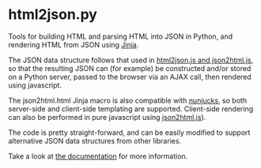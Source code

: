 # html2json.py

Tools for building HTML and parsing HTML into JSON in Python, and rendering HTML from JSON using [Jinja](https://github.com/pallets/jinja).

The JSON data structure follows that used in [html2json.js and json2html.js](https://github.com/Jxck/html2json), so that the resulting JSON can (for example) be constructed and/or stored on a Python server, passed to the browser via an AJAX call, then rendered using javascript.

The json2html.html Jinja macro is also compatible with [nunjucks](https://mozilla.github.io/nunjucks/), so both server-side and client-side templating are supported. Client-side rendering can also be performed in pure javascript using [json2html.js](https://github.com/Jxck/html2json)).

The code is pretty straight-forward, and can be easily modified to support alternative JSON data structures from other libraries.

Take a look at [the documentation](https://github.com/garyhurtz/html2json.py/wiki) for more information.
